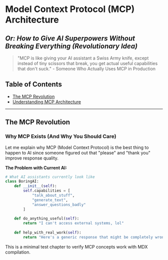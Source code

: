 # Model Context Protocol (MCP) Architecture
## *Or: How to Give AI Superpowers Without Breaking Everything (Revolutionary Idea)*

> "MCP is like giving your AI assistant a Swiss Army knife, except instead of tiny scissors that break, you get actual useful capabilities that don't suck." - Someone Who Actually Uses MCP in Production

## Table of Contents
- [The MCP Revolution](#the-mcp-revolution)
- [Understanding MCP Architecture](#understanding-mcp-architecture)

---

## The MCP Revolution

### Why MCP Exists (And Why You Should Care)

Let me explain why MCP (Model Context Protocol) is the best thing to happen to AI since someone figured out that "please" and "thank you" improve response quality.

**The Problem with Current AI:**
```python
# What AI assistants currently look like
class BoringAI:
    def __init__(self):
        self.capabilities = [
            "talk_about_stuff",
            "generate_text", 
            "answer_questions_badly"
        ]
    
    def do_anything_useful(self):
        return "I can't access external systems, lol"
    
    def help_with_real_work(self):
        return "Here's a generic response that might be completely wrong"
```

This is a minimal test chapter to verify MCP concepts work with MDX compilation.